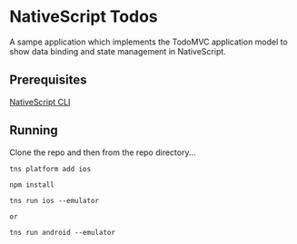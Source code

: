 # NativeScript Todos

A sampe application which implements the TodoMVC application model to show data binding and state management in NativeScript.

## Prerequisites

[NativeScript CLI](www.nativescript.org)

## Running

Clone the repo and then from the repo directory...

````
tns platform add ios
````

````
npm install
````

````
tns run ios --emulator

or 

tns run android --emulator
````



